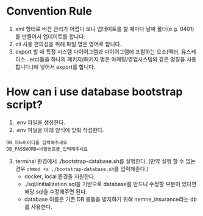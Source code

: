 # Convention Rule

1. xml 형태로 버전 관리가 어렵다 보니 업데이트를 할 때마다 날짜 폴더(e.g. 0401)를 만들어서 업데이트를 합니다.
2. cli 사용 편의성을 위해 파일 명은 영어로 합니다.
3. export 할 때 특정 시스템 다이어그램과 다이어그램에 포함하는 요소(액터, 유스케이스 ..etc)들을 하나의 패키지(패키지 명은 마케팅/영업시스템와 같은 명칭을 사용합니다.)에 넣어서 export를 합니다.

# How can i use database bootstrap script?

1. .env 파일을 생성한다.
2. .env 파일을 아래 양식에 맞춰 작성한다.
```
DB_ID=아이디를_입력해주세요
DB_PASSWORD=비밀번호를_입력해주세요
```
3. terminal 환경에서 ./bootstrap-database.sh를 실행한다. (만약 실행 할 수 없는 경우 `chmod +x ./bootstrap-database.sh`를 입력해준다.)
   * docker, local 환경을 지원한다.
   * ./sql/initialization.sql을 기반으로 database를 만드니 수정할 부분이 있다면 해당 sql을 수정해주면 된다.
   * database 이름은 기존 DB 충돌을 방지하기 위해 nemne_insurance라는 db를 사용한다. 
